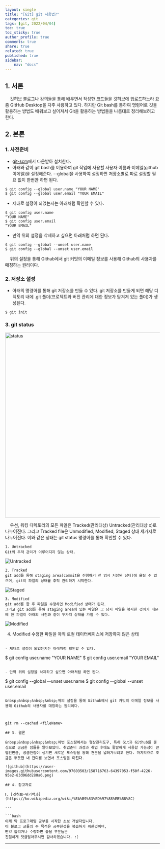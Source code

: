 ```yaml
---
layout: single
title: "[Git] git 사용법?"
categories: git
tags: [git, 2022/04/04]
toc: true
toc_sticky: true
author_profile: true
comments: true
share: true
related: true
published: true
sidebar: 
    nav: "docs"
---
```


## 1. 서론  

&nbsp;&nbsp;&nbsp;&nbsp;깃허브 블로그나 강의들을 통해 배우면서 작성한 코드들을 깃허브에 업로드하느라 요즘 GitHub Desktop을 자주 사용하고 있다. 하지만 Git bash를 통하여 명령어로 깃을 활용하는 방법도 배워보고 싶어져서 Git을 활용하는 방법들을 나름대로 정리해보려고 한다.

## 2. 본론  

### 1. 사전준비   

- [git-scm](https://git-scm.com/)에서 다운받아 설치한다.
- 아래와 같이 git bash를 이용하여 git 작업에 사용할 사용자 이름과 이메일(github 이메일)을 설정해준다. --global을 사용하여 설정하면 저장소별로 따로 설정할 필요 없이 한번만 하면 된다.
  
```
$ git config --global user.name "YOUR NAME"
$ git config --global user.email "YOUR EMAIL"
```

- 제대로 설정이 되었는지는 아래처럼 확인할 수 있다.

```
$ git config user.name
"YOUR NAME"
$ git config user.email
"YOUR EMAIL"
```

- 만약 위의 설정을 삭제하고 싶으면 아래처럼 하면 된다.

```
$ git config --global --unset user.name
$ git config --global --unset user.email
```

&nbsp;&nbsp;&nbsp;&nbsp;위의 설정을 통해 Github에서 git 커밋의 이메일 정보를 사용해 Github의 사용자를 매칭하는 원리이다.

### 2. 저장소 설정  

- 아래의 명령어를 통해 git 저장소를 만들 수 있다. git 저장소를 만들게 되면 해당 디렉토리 내에 .git 폴더(프로젝트와 버전 관리에 대한 정보가 담겨져 있는 폴더)가 생성된다.
  
```
$ git init
```  

### 3. git status 

<img alt="status" src="https://git-scm.com/book/en/v2/images/lifecycle.png" width=600>  

&nbsp;&nbsp;&nbsp;&nbsp;우선, 워킹 디렉토리의 모든 파일은 Tracked(관리대상) Untracked(관리대상 x)로 나누어진다. 그리고 Tracked file은 Unmodified, Modified, Staged 상태 세가지로 나누어진다. 이와 같은 상태는 git status 명령어를 통해 확인할 수 있다.  
  
```
1. Untracked
Git의 추적 관리가 이루어지지 않는 상태.
```

![Untracked](https://user-images.githubusercontent.com/97603503/161444627-b0c32141-ced4-4476-a6d7-a8d3a941cd33.png)

```
2. Tracked
git add를 통해 staging area(commit을 진행하기 전 임시 저장된 상태)에 올릴 수 있으며, git이 파일의 상태를 추적 관리하기 시작한다.
```

![Staged](https://user-images.githubusercontent.com/97603503/161444799-464ea037-6bfb-42e9-a2a7-0a0acf950698.png)

```
3. Modified
git add를 한 후 파일을 수정하면 Modified 상태가 된다. 
그리고 git add를 통해 staging area에 있는 파일은 그 당시 파일을 복사한 것이기 때문에 한 파일이 아래의 사진과 같이 두가지 상태를 가질 수 있다.
```

![Modified](https://user-images.githubusercontent.com/97603503/161445036-c91e571b-2958-485f-b565-99fbe7fc3af9.png)

4. Modified
수정한 파일을 아직 로컬 데이터베이스에 저장하지 않은 상태
```

- 제대로 설정이 되었는지는 아래처럼 확인할 수 있다.

```
$ git config user.name
"YOUR NAME"
$ git config user.email
"YOUR EMAIL"
```

- 만약 위의 설정을 삭제하고 싶으면 아래처럼 하면 된다.

```
$ git config --global --unset user.name
$ git config --global --unset user.email
```

&nbsp;&nbsp;&nbsp;&nbsp;위의 설정을 통해 Github에서 git 커밋의 이메일 정보를 사용해 Github의 사용자를 매칭하는 원리이다.



git rm --cached <fileName>

## 3. 결론  

&nbsp;&nbsp;&nbsp;&nbsp;이번 포스팅에서는 형상관리도구, 특히 Git과 Github를 중심으로 궁금한 점들을 알아보았다. 취업준비 과정과 취업 후에도 활발하게 사용할 가능성이 큰 앱인만큼, 궁금한점이 생기면 새로운 포스팅을 통해 견문을 넓혀가보려고 한다. 마지막으로 조금은 뿌듯한 내 잔디를 보면서 포스팅을 마친다.

![github](https://user-images.githubusercontent.com/97603503/158716763-64397053-f50f-4226-95e2-83d96dd280a6.png)

## 4. 참고자료  

Ⅰ. [깃허브-위키백과](https://ko.wikipedia.org/wiki/%EA%B9%83%ED%97%88%EB%B8%8C)  

---

```bash
이제 막 프로그래밍 공부를 시작한 초보 개발자입니다.
이 블로그 글들의 주 목적은 공부한것을 복습하기 위한것이며, 
만약 틀리거나 수정하면 좋을 부분들은
친절하게 댓글달아주시면 감사하겠습니다. :)
```

---